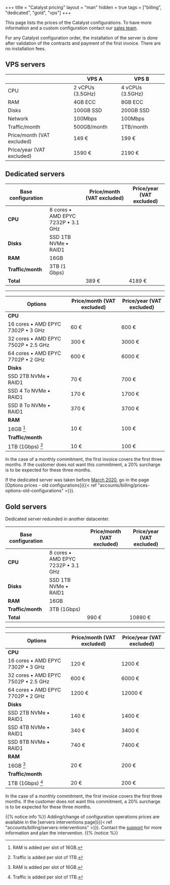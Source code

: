 +++
title = "Catalyst pricing"
layout = "man"
hidden = true
tags = ["billing", "dedicated", "gold", "vps"]
+++

This page lists the prices of the Catalyst configurations. To have more information and a custom configuration contact our [sales team](https://www.alwaysdata.com/en/catalyst/).

For any Catalyst configuration order, the installation of the server is done after validation of the contracts and payment of the first invoice. There are no installation fees.

## VPS servers

|                            | VPS A            | VPS B            |
|----------------------------|------------------|------------------|
| CPU                        | 2 vCPUs (3.5GHz) | 4 vCPUs (3.5GHz) |
| RAM                        | 4GB ECC          | 8GB ECC          |
| Disks                      | 100GB SSD        | 200GB SSD        |
| Network                    | 100Mbps          | 100Mbps          |
| Traffic/month              | 500GB/month      | 1TB/month        |
| Price/month (VAT excluded) | 149 €            | 199 €            |
| Price/year (VAT excluded)  | 1590 €           | 2190 €           |

## Dedicated servers

| Base configuration    |                                    | Price/month (VAT excluded) | Price/year (VAT excluded) |
| --------------------- | ---------------------------------- | -------------------------- | ------------------------- |
| **CPU**               | 8 cores • AMD EPYC 7232P • 3.1 GHz |                            |                           |
| **Disks**             | SSD 1TB NVMe • RAID1               |                            |                           |
| **RAM**               | 16GB                               |                            |                           |
| **Traffic/month**     | 3TB (1 Gbps)                       |                            |                           |
| **Total**             |                                    | 389 €                      | 4189 €                    |

---

| Options                             | Price/month (VAT excluded) | Price/year (VAT excluded) |
| ----------------------------------- | -------------------------- | ------------------------- |
| **CPU**                             |                            |                           |
| 16 cores • AMD EPYC 7302P • 3 GHz   | 60 €                       | 600 €                     |
| 32 cores • AMD EPYC 7502P • 2.5 GHz | 300 €                      | 3000 €                    |
| 64 cores • AMD EPYC 7702P • 2 GHz   | 600 €                      | 6000 €                    |
| **Disks**                           |                            |                           |
| SSD 2TB NVMe • RAID1                | 70 €                       | 700 €                     |
| SSD 4 To NVMe • RAID1               | 170 €                      | 1700 €                    |
| SSD 8 To NVMe • RAID1               | 370 €                      | 3700 €                    |
| **RAM**                             |                            |                           |
| 16GB [^1]                           | 10 €                       | 100 €                     |
| **Traffic/month**                   |                            |                           |
| 1TB (1Gbps) [^2]                    | 10 €                       | 100 €                     |

In the case of a monthly commitment, the first invoice covers the first three months. If the customer does not want this commitment, a 20% surcharge is to be expected for these three months.

If the dedicated server was taken before [March 2020](https://blog.alwaysdata.com/en/2020/03/03/harderware-better-faster-stronger/), go in the page [Options prices - old configurations]({{< ref "accounts/billing/prices-options-old-configurations" >}}).

## Gold servers

Dedicated server redunded in another datacenter.

| Base configuration    |                                    | Price/month (VAT excluded) | Price/year (VAT excluded) |
| --------------------- | ---------------------------------- | -------------------------- | ------------------------- |
| **CPU**               | 8 cores • AMD EPYC 7232P • 3.1 GHz |                            |                           |
| **Disks**             | SSD 1TB NVMe • RAID1               |                            |                           |
| **RAM**               | 16GB                               |                            |                           |
| **Traffic/month**     | 3TB (1Gbps)                        |                            |                           |
| **Total**             |                                    | 990 €                      | 10890 €                   |

---

| Options                             | Price/month (VAT excluded) | Price/year (VAT excluded) |
| ----------------------------------- | -------------------------- | ------------------------- |
| **CPU**                             |                            |                           |
| 16 cores • AMD EPYC 7302P • 3 GHz   | 120 €                      | 1200 €                    |
| 32 cores • AMD EPYC 7502P • 2.5 GHz | 600 €                      | 6000 €                    |
| 64 cores • AMD EPYC 7702P • 2 GHz   | 1200 €                     | 12000 €                   |
| **Disks**                           |                            |                           |
| SSD 2TB NVMe • RAID1                | 140 €                      | 1400 €                    |
| SSD 4TB NVMe • RAID1                | 340 €                      | 3400 €                    |
| SSD 8TB NVMe • RAID1                | 740 €      	             | 7400 €                    |
| **RAM**                             |        	             |                           |
| 16GB [^1]                           | 20 €		             | 200 €                     |
| **Traffic/month**                   |      		             |                           |
| 1TB (1Gbps) [^2]                    | 20 €                       | 200 €                     |

In the case of a monthly commitment, the first invoice covers the first three months. If the customer does not want this commitment, a 20% surcharge is to be expected for these three months.

{{% notice info %}}
Adding/change of configuration operations prices are available in the [servers interventions page]({{< ref "accounts/billing/servers-interventions" >}}). Contact the [support](https://admin.alwaysdata.com/support/add/) for more information and plan the intervention.
{{% /notice %}}

[^1]: RAM is added per slot of 16GB.
[^2]: Traffic is added per slot of 1TB.
